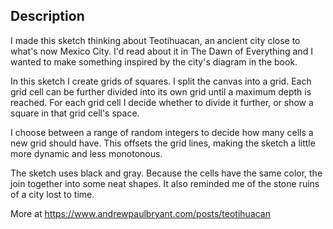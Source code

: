 ## Description

I made this sketch thinking about Teotihuacan, an ancient city close to what's now Mexico City. I'd read about it in The Dawn of Everything and I wanted to make something inspired by the city's diagram in the book.

In this sketch I create grids of squares. I split the canvas into a grid. Each grid cell can be further divided into its own grid until a maximum depth is reached. For each grid cell I decide whether to divide it further, or show a square in that grid cell's space.

I choose between a range of random integers to decide how many cells a new grid should have. This offsets the grid lines, making the sketch a little more dynamic and less monotonous.

The sketch uses black and gray. Because the cells have the same color, the join together into some neat shapes. It also reminded me of the stone ruins of a city lost to time.

More at https://www.andrewpaulbryant.com/posts/teotihuacan
